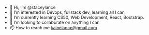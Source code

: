 - 👋 Hi, I’m @staceylance
- 👀 I’m interested in Devops, fullstack dev, learning all I can
- 🌱 I’m currently learning CS50, Web Development, React, Bootstrap.
- 💞️ I’m looking to collaborate on anything I can
- 📫 How to reach me kainelance@gmail.com


<!---
staceylance/staceylance is a ✨ special ✨ repository because its `README.md` (this file) appears on your GitHub profile.
You can click the Preview link to take a look at your changes.
--->
